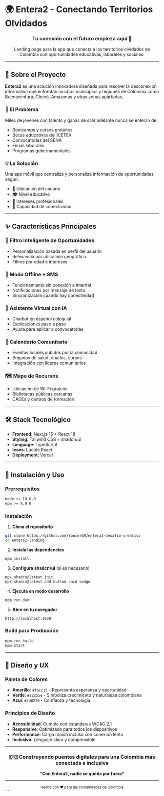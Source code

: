 # 🌍 Entera2 - Conectando Territorios Olvidados

<div align="center">
  <h3>Tu conexión con el futuro empieza aquí 🚀</h3>
  <p>Landing page para la app que conecta a los territorios olvidados de Colombia con oportunidades educativas, laborales y sociales.</p>
</div>

---

## 📖 Sobre el Proyecto

**Entera2** es una solución innovadora diseñada para resolver la desconexión informativa que enfrentan muchos municipios y regiones de Colombia como Buenaventura, Chocó, Amazonas y otras zonas apartadas.

### 🎯 El Problema

Miles de jóvenes con talento y ganas de salir adelante nunca se enteran de:
- Bootcamps y cursos gratuitos
- Becas educativas del ICETEX
- Convocatorias del SENA
- Ferias laborales
- Programas gubernamentales

### 💡 La Solución

Una app móvil que centraliza y personaliza información de oportunidades según:
- 📍 Ubicación del usuario
- 🎓 Nivel educativo
- 💼 Intereses profesionales
- 📱 Capacidad de conectividad

---

## ✨ Características Principales

### 🎯 **Filtro Inteligente de Oportunidades**
- Personalización basada en perfil del usuario
- Relevancia por ubicación geográfica
- Filtros por edad e intereses

### 📡 **Modo Offline + SMS**
- Funcionamiento sin conexión a internet
- Notificaciones por mensaje de texto
- Sincronización cuando hay conectividad

### 🧠 **Asistente Virtual con IA**
- Chatbot en español coloquial
- Explicaciones paso a paso
- Ayuda para aplicar a convocatorias

### 📅 **Calendario Comunitario**
- Eventos locales subidos por la comunidad
- Brigadas de salud, charlas, cursos
- Integración con líderes comunitarios

### 🗺️ **Mapa de Recursos**
- Ubicación de Wi-Fi gratuito
- Bibliotecas públicas cercanas
- CADEs y centros de formación

---

## 🛠️ Stack Tecnológico

- **Frontend**: Next.js 15 + React 18
- **Styling**: Tailwind CSS + shadcn/ui
- **Language**: TypeScript
- **Icons**: Lucide React
- **Deployment**: Vercel

---

## 🚀 Instalación y Uso

### Prerrequisitos

```bash
node >= 18.0.0
npm >= 8.0.0
```

### Instalación

1. **Clona el repositorio**
```bash
git clone https://github.com/YonierGM/entera2-desafio-creativo
cd entera2-landing
```

2. **Instala las dependencias**
```bash
npm install
```

3. **Configura shadcn/ui** (si es necesario)
```bash
npx shadcn@latest init
npx shadcn@latest add button card badge
```

4. **Ejecuta en modo desarrollo**
```bash
npm run dev
```

5. **Abre en tu navegador**
```
http://localhost:3000
```

### Build para Producción

```bash
npm run build
npm start
```

---

## 🎨 Diseño y UX

### Paleta de Colores
- **Amarillo**: `#facc15` - Representa esperanza y oportunidad
- **Verde**: `#22c55e` - Simboliza crecimiento y naturaleza colombiana  
- **Azul**: `#3b82f6` - Confianza y tecnología

### Principios de Diseño
- **Accesibilidad**: Cumple con estándares WCAG 2.1
- **Responsive**: Optimizado para todos los dispositivos
- **Performance**: Carga rápida incluso con conexión lenta
- **Inclusivo**: Lenguaje claro y comprensible

---

<div align="center">
  <h3>🇨🇴 Construyendo puentes digitales para una Colombia más conectada e inclusiva</h3>
  <p><strong>"Con Entera2, nadie se queda por fuera"</strong></p>
</div>

---

<div align="center">
  <sub>Hecho con ❤️ para las comunidades de Colombia</sub>
</div>
```

